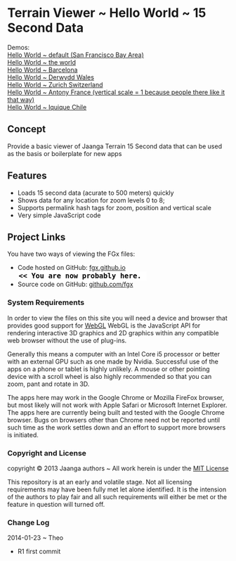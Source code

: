 Terrain Viewer ~ Hello World ~ 15 Second Data
==============================================

Demos:  
[Hello World ~ default (San Francisco Bay Area)]( r1/hello-world.html )  
[Hello World ~ the world]( http://jaanga.github.io/terrain-viewer/hello-world/r1/hello-world.html#0#0#0#5 )  
[Hello World ~ Barcelona]( http://jaanga.github.io/terrain-viewer/hello-world/r1/hello-world.html#7+#64#47#10 )  
[Hello World ~ Derwydd Wales]( http://jaanga.github.io/terrain-viewer/hello-world/r1/hello-world.html#7+#62#42#15 )  
[Hello World ~ Zurich Switzerland]( http://jaanga.github.io/terrain-viewer/hello-world/r1/hello-world.html#7+#67#44#10 )  
[Hello World ~ Antony France (vertical scale = 1 because people there like it that way)]( http://jaanga.github.io/terrain-viewer/hello-world/r1/hello-world.html#7+#64#44#2 )  
[Hello World ~ Iquique Chile]( http://jaanga.github.io/terrain-viewer/hello-world/r1/hello-world.html#7+#39#71#14 )  


## Concept

Provide a basic viewer of Jaanga Terrain 15 Second data that can be used as the basis or boilerplate for new apps

## Features

- Loads 15 second data (acurate to 500 meters) quickly
- Shows data for any location for zoom levels 0 to 8;
- Supports permalink hash tags for zoom, position and vertical scale
- Very simple JavaScript code

## Project Links

You have two ways of viewing the FGx files:

* Code hosted on GitHub: [fgx.github.io]( http://jaanga.github.io/terrain-viewer/hello-world/ "view the files as apps." ) <input value="<< You are now probably here." size=28 style="font:bold 12pt monospace;border-width:0;" >  
* Source code on GitHub: [github.com/fgx]( https://github.com/jaanga/terrain-viewer/tree/gh-pages/hello-world/ "View the files as source code." ) <scan style=display:none ><< You are now probably here.</scan>



### System Requirements

In order to view the files on this site you will need a device and browser that provides good support for [WebGL](http://get.webgl.org/)
WebGL is the JavaScript API for rendering interactive 3D graphics and 2D graphics within any compatible web browser without the use of plug-ins. 

Generally this means a computer with an Intel Core i5 processor or better with an external GPU such as one made by Nvidia. 
Successful use of the apps on a phone or tablet is highly unlikely. 
A mouse or other pointing device with a scroll wheel is also highly recommended so that you can zoom, pant and rotate in 3D.

The apps here may work in the Google Chrome or Mozilla FireFox browser, but most likely will not work with Apple Safari or Microsoft Internet Explorer. 
The apps here are currently being built and tested with the Google Chrome browser. 
Bugs on browsers other than Chrome need not be reported until such time as the work settles down and an effort to support more browsers is initiated.



### Copyright and License
copyright &copy; 2013 Jaanga authors ~ All work herein is under the [MIT License](http://jaanga.github.io/libs/jaanga-copyright-and-mit-license.md)

This repository is at an early and volatile stage. Not all licensing requirements may have been fully met let alone identified. It is the intension of the authors to play fair and all such requirements will either be met or the feature in question will turned off.

### Change Log

2014-01-23 ~ Theo

* R1 first commit


